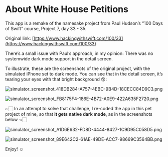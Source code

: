 # About White House Petitions

This app is a remake of the namesake project from Paul Hudson’s “100 Days of Swift” course, Project 7, day 33 - 35.

Original link: [https://www.hackingwithswift.com/100/33](https://www.hackingwithswift.com/100/33)

There’s a small issue with Paul’s approach, in my opinion: There was no systemwide dark mode support in the detail screen.

To illustrate, these are the screenshots of the original project, with the simulated iPhone set to dark mode. You can see that in the detail screen, it’s tearing your eyes with that bright background 😵:

![simulator_screenshot_418DB284-A757-4EBC-9B4D-18CECC84D9C3.png](https://res.craft.do/user/full/d92f9a17-a604-cd5d-47cc-f5a6baa6eb5f/doc/4AF1BFAF-1761-4917-ABF2-C755CD7F59C1/A391EA03-5D69-4AA2-8034-D45ECF213849_2)

![simulator_screenshot_FB8175F4-186E-4B72-A0E9-422A635F2720.png](https://res.craft.do/user/full/d92f9a17-a604-cd5d-47cc-f5a6baa6eb5f/doc/4AF1BFAF-1761-4917-ABF2-C755CD7F59C1/8CB0AB81-4825-46BF-BDF9-9DC6E0A04BDA_2)

👉🏻 In an attempt to solve that challenge, I re-coded the app in this pet project of mine, so that **it gets native dark mode**, as in the screenshots below 👈🏻

![simulator_screenshot_A1D6E632-FD8D-4444-8427-1C9D95C058D5.png](https://res.craft.do/user/full/d92f9a17-a604-cd5d-47cc-f5a6baa6eb5f/doc/4AF1BFAF-1761-4917-ABF2-C755CD7F59C1/5A139C13-3972-4A46-8753-D2E731789B41_2)

![simulator_screenshot_89E642C2-61AE-49DE-ACC7-98669C3564BB.png](https://res.craft.do/user/full/d92f9a17-a604-cd5d-47cc-f5a6baa6eb5f/doc/4AF1BFAF-1761-4917-ABF2-C755CD7F59C1/66B8B333-31BE-43BB-9CE6-AC183E7B1331_2)

Enjoy! ☺️

